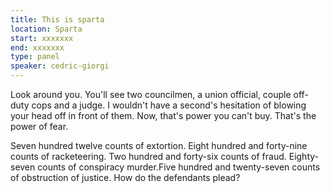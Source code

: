 ```yaml
---
title: This is sparta
location: Sparta
start: xxxxxxx
end: xxxxxxx
type: panel
speaker: cedric-giorgi
---
```


Look around you. You'll see two councilmen, a union official, couple off-duty
cops and a judge. I wouldn't have a second's hesitation of blowing your head
off in front of them. Now, that's power you can't buy. That's the power of
fear.

Seven hundred twelve counts of extortion. Eight hundred and forty-nine counts
of racketeering. Two hundred and forty-six counts of fraud. Eighty-seven
counts of conspiracy murder.Five hundred and twenty-seven counts of
obstruction of justice. How do the defendants plead?
